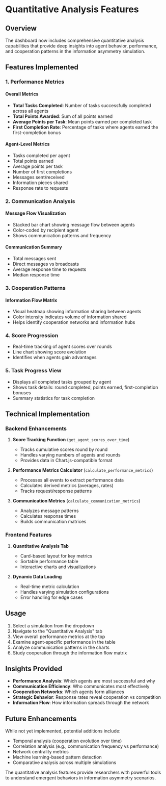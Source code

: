 # Quantitative Analysis Features

## Overview

The dashboard now includes comprehensive quantitative analysis capabilities that provide deep insights into agent behavior, performance, and cooperation patterns in the information asymmetry simulation.

## Features Implemented

### 1. Performance Metrics

#### Overall Metrics
- **Total Tasks Completed**: Number of tasks successfully completed across all agents
- **Total Points Awarded**: Sum of all points earned 
- **Average Points per Task**: Mean points earned per completed task
- **First Completion Rate**: Percentage of tasks where agents earned the first-completion bonus

#### Agent-Level Metrics
- Tasks completed per agent
- Total points earned
- Average points per task
- Number of first completions
- Messages sent/received
- Information pieces shared
- Response rate to requests

### 2. Communication Analysis

#### Message Flow Visualization
- Stacked bar chart showing message flow between agents
- Color-coded by recipient agent
- Shows communication patterns and frequency

#### Communication Summary
- Total messages sent
- Direct messages vs broadcasts
- Average response time to requests
- Median response time

### 3. Cooperation Patterns

#### Information Flow Matrix
- Visual heatmap showing information sharing between agents
- Color intensity indicates volume of information shared
- Helps identify cooperation networks and information hubs

### 4. Score Progression
- Real-time tracking of agent scores over rounds
- Line chart showing score evolution
- Identifies when agents gain advantages

### 5. Task Progress View
- Displays all completed tasks grouped by agent
- Shows task details: round completed, points earned, first-completion bonuses
- Summary statistics for task completion

## Technical Implementation

### Backend Enhancements

1. **Score Tracking Function** (`get_agent_scores_over_time`)
   - Tracks cumulative scores round by round
   - Handles varying numbers of agents and rounds
   - Provides data in Chart.js-compatible format

2. **Performance Metrics Calculator** (`calculate_performance_metrics`)
   - Processes all events to extract performance data
   - Calculates derived metrics (averages, rates)
   - Tracks request/response patterns

3. **Communication Metrics** (`calculate_communication_metrics`)
   - Analyzes message patterns
   - Calculates response times
   - Builds communication matrices

### Frontend Features

1. **Quantitative Analysis Tab**
   - Card-based layout for key metrics
   - Sortable performance table
   - Interactive charts and visualizations

2. **Dynamic Data Loading**
   - Real-time metric calculation
   - Handles varying simulation configurations
   - Error handling for edge cases

## Usage

1. Select a simulation from the dropdown
2. Navigate to the "Quantitative Analysis" tab
3. View overall performance metrics at the top
4. Examine agent-specific performance in the table
5. Analyze communication patterns in the charts
6. Study cooperation through the information flow matrix

## Insights Provided

- **Performance Analysis**: Which agents are most successful and why
- **Communication Efficiency**: Who communicates most effectively
- **Cooperation Networks**: Which agents form alliances
- **Strategic Behavior**: Response rates reveal cooperation vs competition
- **Information Flow**: How information spreads through the network

## Future Enhancements

While not yet implemented, potential additions include:
- Temporal analysis (cooperation evolution over time)
- Correlation analysis (e.g., communication frequency vs performance)
- Network centrality metrics
- Machine learning-based pattern detection
- Comparative analysis across multiple simulations

The quantitative analysis features provide researchers with powerful tools to understand emergent behaviors in information asymmetry scenarios.